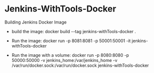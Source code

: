 # Jenkins-WithTools-Docker
Building Jenkins Docker Image

- build the image:
docker build --tag jenkins-withTools-docker .

- Run the image:
docker run -p 8081:8081 -p 50001:50001 -it jenkins-withTools-docker

- Run the image with a volume:
docker run -p 8080:8080 -p 50000:50000 -v jenkins_home:/var/jenkins_home -v /var/run/docker.sock:/var/run/docker.sock jenkins-withTools-docker
